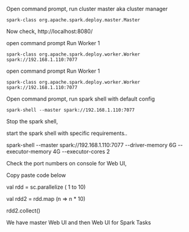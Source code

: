
Open command prompt, run cluster master aka cluster manager

```
spark-class org.apache.spark.deploy.master.Master
```

Now check, http://localhost:8080/

open command prompt Run Worker 1

```
spark-class org.apache.spark.deploy.worker.Worker spark://192.168.1.110:7077
```


open command prompt Run Worker 1

```
spark-class org.apache.spark.deploy.worker.Worker spark://192.168.1.110:7077
```

Open command prompt, run spark shell with default config

```
spark-shell --master spark://192.168.1.110:7077
```

Stop the spark shell, 

start the spark shell with specific requirements..

spark-shell --master spark://192.168.1.110:7077 --driver-memory 6G --executor-memory 4G --executor-cores 2


Check the port numbers on console for Web UI,

Copy paste code below


val rdd = sc.parallelize ( 1 to 10)

val rdd2 = rdd.map (n => n * 10)

rdd2.collect()

We have master Web UI and then   Web UI for Spark Tasks

